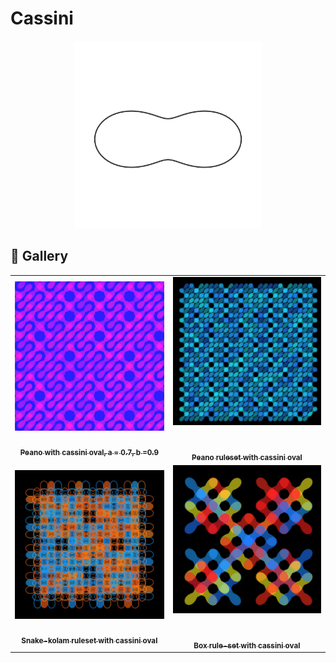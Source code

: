 # Cassini

<p align="center"><img src="assets/shape_images/cassini.jpg" alt="cassini oval" width="300px"></p>

## 🌄 Gallery

<!-- IMAGE-LIST:START - Do not remove or modify this section -->
<!-- prettier-ignore-start -->
<!-- markdownlint-disable -->
<table>
  <tbody>
   <tr>
     <td align="center"><a href=""> <img class="img" src="assets/peano-cassini2.jpg" alt="Peano ruleset with cassini oval" style="vertical-align:top;" width="500" /><br /><sub><b><br/>Peano with cassini oval, a = 0.7, b =0.9</b></sub></a></td>
     <td align="center"><a href=""> <img class="img" src="assets/peano-cassini-3.jpg" alt="Peano rulesset with cassini oval" style=" display: block;
    margin-left: auto;
    margin-right: auto;" width="500" /><br /><sub><b><br/>Peano ruleset with cassini oval</b></sub></a></td>
    </tr>
    <tr>
     <td align="center"><a href=""> <img class="img" src="assets/snake-kolam-cassini.jpg" alt="Snake-kolam ruleset with cassini oval" style="vertical-align:top;" width="500" /><br /><sub><b><br/>Snake-kolam ruleset with cassini oval</b></sub></a></td>
     <td align="center"><a href=""> <img class="img" src="assets/box-cassini.jpg" alt="Box  rule-set with cassini oval" style=" display: block;
    margin-left: auto;
    margin-right: auto;" width="500" /><br /><sub><b><br/>Box  rule-set with cassini oval</b></sub></a></td>
    </tr>
    
  
    
 </tbody>
</table>

<!-- markdownlint-restore -->
<!-- prettier-ignore-end -->

<!-- IMAGE-LIST:END -->
